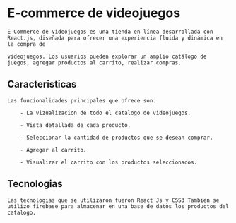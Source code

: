 # E-commerce de videojuegos
    E-Commerce de Videojuegos es una tienda en línea desarrollada con React.js, diseñada para ofrecer una experiencia fluida y dinámica en la compra de 
    
    videojuegos. Los usuarios pueden explorar un amplio catálogo de juegos, agregar productos al carrito, realizar compras.

## Caracteristicas

    Las funcionalidades principales que ofrece son:
        
        - La vizualizacion de todo el catalogo de videojuegos.
        
        - Vista detallada de cada producto.
        
        - Seleccionar la cantidad de productos que se desean comprar.
       
        - Agregar al carrito.
        
        - Visualizar el carrito con los productos seleccionados.

## Tecnologias
    Las tecnologias que se utilizaron fueron React Js y CSS3 Tambien se utilizo firebase para almacenar en una base de datos los productos del 
    catalogo.


